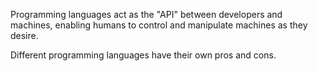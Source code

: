 Programming languages act as the "API" between developers and machines, enabling humans to control and manipulate machines as they desire. 

Different programming languages have their own pros and cons.